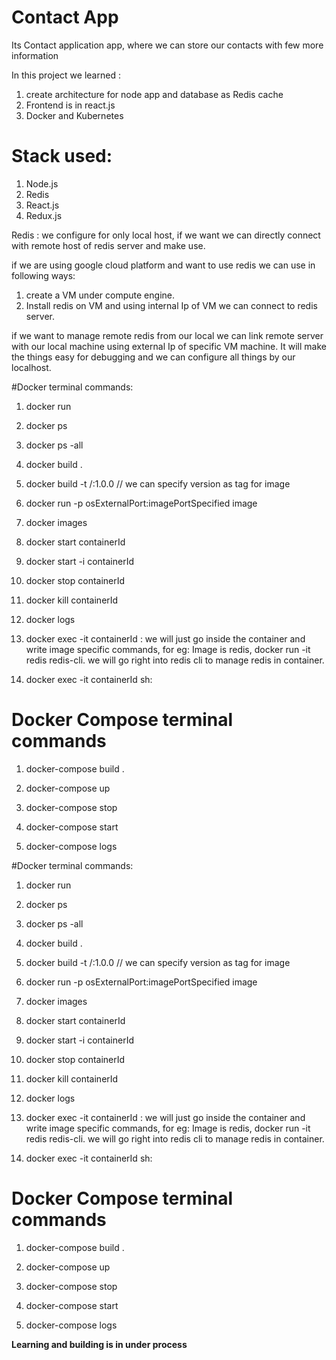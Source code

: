 # Contact App

Its Contact application app, where we can store our contacts with few more information

In this project we learned :
1. create architecture for node app and database as Redis cache
2. Frontend is in react.js
3. Docker and Kubernetes

# Stack used:
1. Node.js
2. Redis
3. React.js
4. Redux.js

Redis : we configure for only local host, if we want we can directly connect with remote host of redis server and make use.

if we are using google cloud platform and want to use redis we can use in following ways:
1. create a VM under compute engine.
2. Install redis on VM and using internal Ip of VM we can connect to redis server.

if we want to manage remote redis from our local we can link remote server with our local machine using external Ip of specific VM machine.
It will make the things easy for debugging and we can configure all things by our localhost.


#Docker terminal commands:
1.  docker run

2.  docker ps 

3.  docker ps -all

4.  docker build .

5.  docker build -t <user-name>/<project-name>:1.0.0 // we can specify version as tag for image

6.  docker run -p osExternalPort:imagePortSpecified image 

7.  docker images

8.  docker start containerId

9.  docker start -i containerId

10. docker stop containerId

11. docker kill containerId

12. docker logs

13. docker exec -it containerId <image specific command>: we will just go inside the container and write image specific commands, for eg: Image is redis, docker run -it redis redis-cli. we will go right into redis cli to manage redis in container.

14. docker exec -it containerId sh:


# Docker Compose terminal commands
1. docker-compose build .

2. docker-compose up

3. docker-compose stop

4. docker-compose start

5. docker-compose logs





#Docker terminal commands:
1.  docker run

2.  docker ps 

3.  docker ps -all

4.  docker build .

5.  docker build -t <user-name>/<project-name>:1.0.0 // we can specify version as tag for image

6.  docker run -p osExternalPort:imagePortSpecified image 

7.  docker images

8.  docker start containerId

9.  docker start -i containerId

10. docker stop containerId

11. docker kill containerId

12. docker logs

13. docker exec -it containerId <image specific command>: we will just go inside the container and write image specific commands, for eg: Image is redis, docker run -it redis redis-cli. we will go right into redis cli to manage redis in container.

14. docker exec -it containerId sh:


# Docker Compose terminal commands
1. docker-compose build .

2. docker-compose up

3. docker-compose stop

4. docker-compose start

5. docker-compose logs

**Learning and building is in under process**

